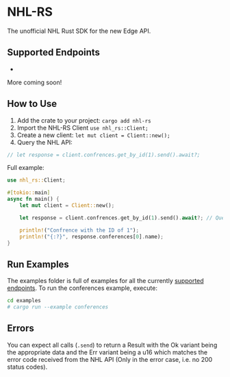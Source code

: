 # NHL-RS

The unofficial NHL Rust SDK for the new Edge API.

## Supported Endpoints
- 

More coming soon!

## How to Use

1. Add the crate to your project: `cargo add nhl-rs`
2. Import the NHL-RS Client `use nhl_rs::Client;`
3. Create a new client: `let mut client = Client::new();`
4. Query the NHL API:
```rust
// let response = client.confrences.get_by_id(1).send().await?;
```

Full example:

```rust
use nhl_rs::Client;

#[tokio::main]
async fn main() {
    let mut client = Client::new();

    let response = client.confrences.get_by_id(1).send().await?; // Query the NHL API for the confrence with the ID of 1.

    println!("Confrence with the ID of 1");
    println!("{:?}", response.conferences[0].name);
}
```

## Run Examples

The examples folder is full of examples for all the currently [supported endpoints](#Supported-Endpoints). To run the conferences example, execute:
```bash
cd examples
# cargo run --example conferences
```

## Errors

You can expect all calls (`.send`) to return a Result with the Ok variant being the appropriate data and the Err variant being a u16 which matches the error code received from the NHL API (Only in the error case, i.e. no 200 status codes).

